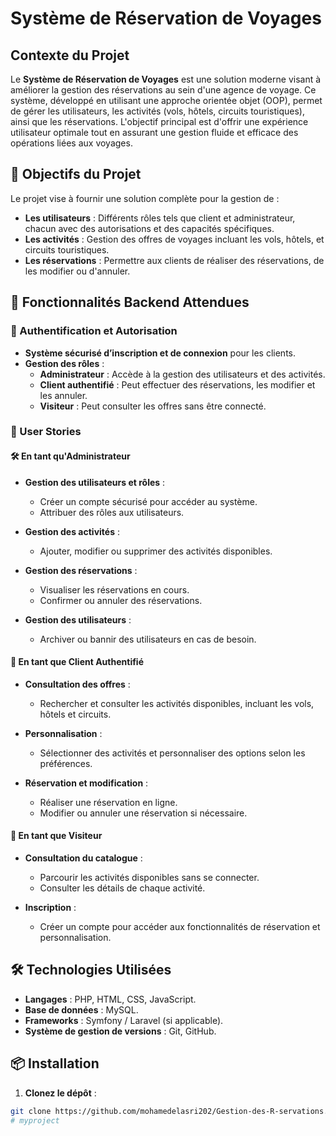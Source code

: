 # Système de Réservation de Voyages

## Contexte du Projet

Le **Système de Réservation de Voyages** est une solution moderne visant à améliorer la gestion des réservations au sein d'une agence de voyage. Ce système, développé en utilisant une approche orientée objet (OOP), permet de gérer les utilisateurs, les activités (vols, hôtels, circuits touristiques), ainsi que les réservations. L'objectif principal est d'offrir une expérience utilisateur optimale tout en assurant une gestion fluide et efficace des opérations liées aux voyages.

## 🎯 Objectifs du Projet

Le projet vise à fournir une solution complète pour la gestion de :

- **Les utilisateurs** : Différents rôles tels que client et administrateur, chacun avec des autorisations et des capacités spécifiques.
- **Les activités** : Gestion des offres de voyages incluant les vols, hôtels, et circuits touristiques.
- **Les réservations** : Permettre aux clients de réaliser des réservations, de les modifier ou d'annuler.

## 🚀 Fonctionnalités Backend Attendues

### 🔐 Authentification et Autorisation

- **Système sécurisé d’inscription et de connexion** pour les clients.
- **Gestion des rôles** :
  - **Administrateur** : Accède à la gestion des utilisateurs et des activités.
  - **Client authentifié** : Peut effectuer des réservations, les modifier et les annuler.
  - **Visiteur** : Peut consulter les offres sans être connecté.

### 👤 User Stories

#### 🛠️ En tant qu'Administrateur

- **Gestion des utilisateurs et rôles** :
  - Créer un compte sécurisé pour accéder au système.
  - Attribuer des rôles aux utilisateurs.
  
- **Gestion des activités** :
  - Ajouter, modifier ou supprimer des activités disponibles.
  
- **Gestion des réservations** :
  - Visualiser les réservations en cours.
  - Confirmer ou annuler des réservations.

- **Gestion des utilisateurs** :
  - Archiver ou bannir des utilisateurs en cas de besoin.

#### 👥 En tant que Client Authentifié

- **Consultation des offres** :
  - Rechercher et consulter les activités disponibles, incluant les vols, hôtels et circuits.
  
- **Personnalisation** :
  - Sélectionner des activités et personnaliser des options selon les préférences.

- **Réservation et modification** :
  - Réaliser une réservation en ligne.
  - Modifier ou annuler une réservation si nécessaire.

#### 👀 En tant que Visiteur

- **Consultation du catalogue** :
  - Parcourir les activités disponibles sans se connecter.
  - Consulter les détails de chaque activité.

- **Inscription** :
  - Créer un compte pour accéder aux fonctionnalités de réservation et personnalisation.

## 🛠️ Technologies Utilisées

- **Langages** : PHP, HTML, CSS, JavaScript.
- **Base de données** : MySQL.
- **Frameworks** : Symfony / Laravel (si applicable).
- **Système de gestion de versions** : Git, GitHub.

## 📦 Installation

1. **Clonez le dépôt** :

```bash
git clone https://github.com/mohamedelasri202/Gestion-des-R-servations.git
#   m y p r o j e c t  
 